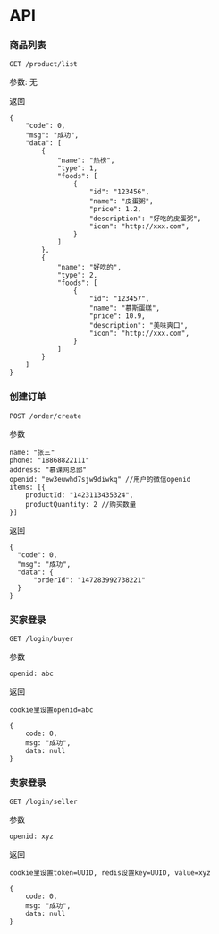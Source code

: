 # API

### 商品列表

```
GET /product/list
```

参数: 无

返回
```
{
    "code": 0,
    "msg": "成功",
    "data": [
        {
            "name": "热榜",
            "type": 1,
            "foods": [
                {
                    "id": "123456",
                    "name": "皮蛋粥",
                    "price": 1.2,
                    "description": "好吃的皮蛋粥",
                    "icon": "http://xxx.com",
                }
            ]
        },
        {
            "name": "好吃的",
            "type": 2,
            "foods": [
                {
                    "id": "123457",
                    "name": "慕斯蛋糕",
                    "price": 10.9,
                    "description": "美味爽口",
                    "icon": "http://xxx.com",
                }
            ]
        }
    ]
}
```


### 创建订单

```
POST /order/create
```

参数

```
name: "张三"
phone: "18868822111"
address: "慕课网总部"
openid: "ew3euwhd7sjw9diwkq" //用户的微信openid
items: [{
    productId: "1423113435324",
    productQuantity: 2 //购买数量
}]

```

返回

```
{
  "code": 0,
  "msg": "成功",
  "data": {
      "orderId": "147283992738221"
  }
}

```


### 买家登录

```
GET /login/buyer
```

参数

```
openid: abc
```

返回

`cookie里设置openid=abc`

```
{
    code: 0,
    msg: "成功",
    data: null
}
```

### 卖家登录

```
GET /login/seller
```

参数

```
openid: xyz
```

返回

`cookie里设置token=UUID, redis设置key=UUID, value=xyz`

```
{
    code: 0,
    msg: "成功",
    data: null
}
```
